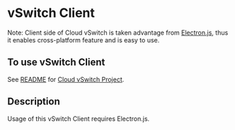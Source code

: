 # vSwitch Client

Note: Client side of Cloud vSwitch is taken advantage from [Electron.js](), thus it enables cross-platform feature and is easy to use.

## To use vSwitch Client

See [README]() for [Cloud vSwitch Project]().

## Description

Usage of this vSwitch Client requires Electron.js.

